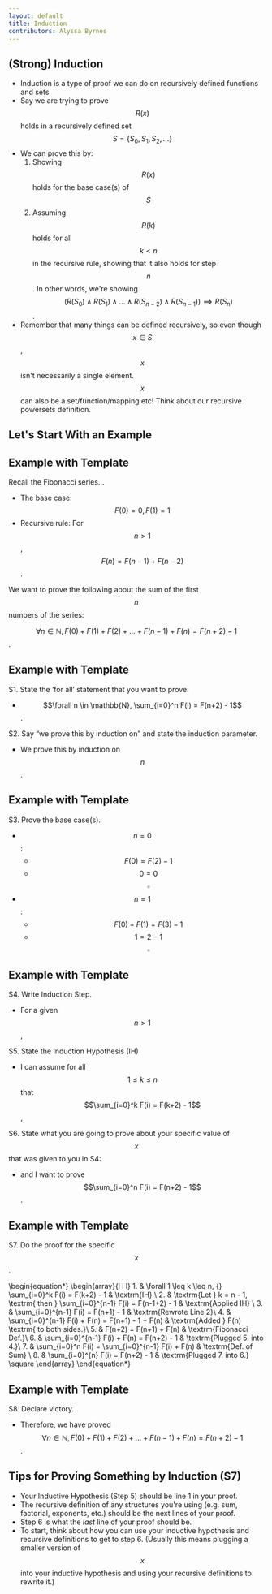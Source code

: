 ```yaml
---
layout: default
title: Induction
contributors: Alyssa Byrnes
---
```







## (Strong) Induction


- Induction is a type of proof we can do on recursively defined functions and sets
- Say we are trying to prove $$R(x)$$ holds in a recursively defined set $$S = \{S_0, S_1, S_2, \ldots \}$$
- We can prove this by:
    1. Showing $$R(x)$$ holds for the base case(s) of $$S$$
    2. Assuming $$R(k)$$ holds for all $$k < n$$ in the recursive rule, showing that it also holds for step $$n$$. 
    In other words, we're showing $$\big(R(S_0) \land R(S_1) \land \ldots \land R(S_{n-2}) \land R(S_{n-1})\big) \implies R(S_{n})$$.   
- Remember that many things can be defined recursively, so even though $$x \in S$$, $$x$$ isn't necessarily a single element. $$x$$ can also be a set/function/mapping etc! Think about our recursive powersets definition.




## Let's Start With an Example






## Example with Template



Recall the Fibonacci series...

- The base case: $$F(0) = 0, F(1) = 1$$
- Recursive rule: For $$n > 1$$, $$F(n) = F(n-1) + F(n-2)$$.


We want to prove the following about the sum of the first $$n$$ numbers of the series:

$$\forall n \in \mathbb{N}, F(0) + F(1) + F(2) + \ldots + F(n-1) + F(n) = F(n+2) - 1$$.





## Example with Template


S1. State the ‘for all’ statement that you want to prove:

- $$\forall n \in \mathbb{N}, \sum_{i=0}^n F(i) = F(n+2) - 1$$.

S2. Say “we prove this by induction on” and state the induction parameter.

- We prove this by induction on $$n$$.





## Example with Template


S3. Prove the base case(s).

- $$n=0$$:
    - $$F(0) = F(2) - 1$$
    - $$0 = 0$$ $$\square$$
- $$n = 1$$:
    - $$F(0) + F(1) = F(3) - 1$$
    - $$1 = 2 - 1$$ $$\square$$
        




## Example with Template


S4. Write Induction Step.

- For a given $$n > 1$$,

S5. State the Induction Hypothesis (IH)

- I can assume for all $$1 \leq k \leq n$$ that $$\sum_{i=0}^k F(i) = F(k+2) - 1$$,

S6. State what you are going to prove about your specific value of $$x$$ that
was given to you in S4:

- and I want to prove $$\sum_{i=0}^n F(i) = F(n+2) - 1$$.





## Example with Template


S7. Do the proof for the specific $$x$$.

\begin{equation*}
    \begin{array}{l l l}
        1. & \forall 1 \leq k \leq n, {} \sum_{i=0}^k F(i) = F(k+2) - 1 & \textrm{IH} \\
        2. & \textrm{Let } k = n - 1, \textrm{ then } \sum_{i=0}^{n-1} F(i) = F(n-1+2) - 1 & \textrm{Applied IH} \\
        3. & \sum_{i=0}^{n-1} F(i) = F(n+1) - 1 & \textrm{Rewrote Line 2}\\
        4. & \sum_{i=0}^{n-1} F(i) + F(n) = F(n+1) - 1 + F(n) & \textrm{Added } F(n) \textrm{ to both sides.}\\
        5. & F(n+2) = F(n+1) + F(n) & \textrm{Fibonacci Def.}\\
        6. & \sum_{i=0}^{n-1} F(i) + F(n) = F(n+2) - 1 & \textrm{Plugged 5. into 4.}\\
        7. & \sum_{i=0}^n F(i) = \sum_{i=0}^{n-1} F(i) + F(n) & \textrm{Def. of Sum} \\
        8. & \sum_{i=0}^{n} F(i) = F(n+2) - 1 & \textrm{Plugged 7. into 6.} \square
    \end{array}
\end{equation*}






## Example with Template


S8. Declare victory.

- Therefore, we have proved  $$\forall n \in \mathbb{N}, F(0) + F(1) + F(2) + \ldots + F(n-1) + F(n) = F(n+2) - 1$$.






## Tips for Proving Something by Induction (S7)


- Your Inductive Hypothesis (Step 5) should be line 1 in your proof.
- The recursive definition of any structures you're using (e.g. sum, factorial, exponents, etc.) should be the next lines of your proof.
- Step 6 is what the *last* line of your proof should be.
- To start, think about how you can use your inductive hypothesis and recursive definitions to get to step 6. (Usually this means plugging a smaller version of $$x$$ into your inductive hypothesis and using your recursive definitions to rewrite it.)





<!-- ## Chocolate Bar Proof


- Suppose that you have a chocolate bar made up of $$r$$ squares by $$c$$ squares that you want to share. At each step, you choose a piece of chocolate with two or more squares and break along a vertical or horizontal line between squares. Eventually, it will be reduced to single squares. 

- We can prove by induction that the number of breaks required is rc -􀀀 1, no matter which way you break.

- We want to prove that, for any chocolate bar $$C$$ with size $$n = rc \geq 1$$ squares, and any way to break it, it will be reduced to isolated squares after exactly $$b(C) = n -􀀀 $$1 breaks.

- Hint: For your proof in step 7, break $$C$$ into two smaller bars $$A$$ and $$B$$ such that $$A$$ has $$m$$ squares and $$B$$ has $$m-n$$ squares. Then $$b(C) = b(A) + b(B) + 1$$. 


    
    

 -->


